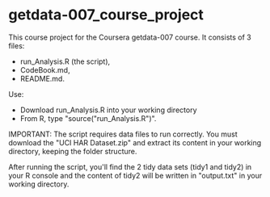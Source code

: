 getdata-007_course_project
==========================

This course project for the Coursera getdata-007 course. It consists of 3 files:

- run_Analysis.R (the script),
- CodeBook.md,
- README.md.

Use:

- Download run_Analysis.R into your working directory
- From R, type "source("run_Analysis.R")".

IMPORTANT: The script requires data files to run correctly. You must download the "UCI HAR Dataset.zip" and extract its content in your working directory, keeping the folder structure.

After running the script, you'll find the 2 tidy data sets (tidy1 and tidy2) in your R console and the content of tidy2 will be written in "output.txt" in your working directory.